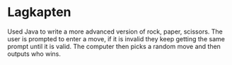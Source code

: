 # Lagkapten
Used Java to write a more advanced version of rock, paper, scissors. The user is prompted to enter a move, if it is invalid they keep getting the same prompt until it is valid. The computer then picks a random move and then outputs who wins.
